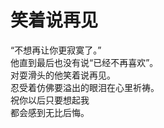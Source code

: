 # 笑着说再见

“不想再让你更寂寞了。”\
他直到最后也没有说“已经不再喜欢”。\
对耍滑头的他笑着说再见。\
忍受着仿佛要溢出的眼泪在心里祈祷。\
祝你以后只要想起我\
都会感到无比后悔。
